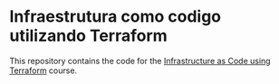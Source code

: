 # Infraestrutura como codigo utilizando Terraform
This repository contains the code for the [Infrastructure as Code using Terraform](https://www.udemy.com/course/infraestrutura-como-codigo-utilizando-terraform/) course.